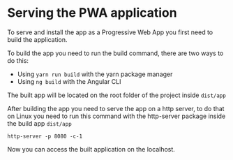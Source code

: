 # Serving the PWA application

To serve and install the app as a Progressive Web App you first need to build the application.

To build the app you need to run the build command, there are two ways to do this:

- Using `yarn run build` with the yarn package manager
- Using `ng build` with the Angular CLI

The built app will be located on the root folder of the project inside `dist/app`

After building the app you need to serve the app on a http server, to do that on Linux you need to run this command with the http-server package inside the build app `dist/app`

```
http-server -p 8080 -c-1
```

Now you can access the built application on the localhost.
